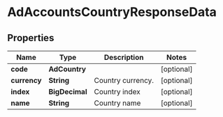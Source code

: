 

# AdAccountsCountryResponseData


## Properties

| Name | Type | Description | Notes |
|------------ | ------------- | ------------- | -------------|
|**code** | **AdCountry** |  |  [optional] |
|**currency** | **String** | Country currency. |  [optional] |
|**index** | **BigDecimal** | Country index |  [optional] |
|**name** | **String** | Country name |  [optional] |



